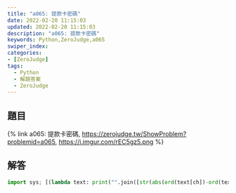 ```yaml
---
title: "a065: 提款卡密碼"
date: 2022-02-20 11:15:03
updated: 2022-02-20 11:15:03
description: "a065: 提款卡密碼"
keywords: Python,ZeroJudge,a065
swiper_index: 
categories:
- [ZeroJudge]
tags:
  - Python
  - 解題答案
  - ZeroJudge
---
```


## 題目
{% link a065: 提款卡密碼, https://zerojudge.tw/ShowProblem?problemid=a065, https://i.imgur.com/rEC5gz5.png %}

## 解答
```python
import sys; [(lambda text: print("".join([str(abs(ord(text[ch])-ord(text[ch+1]))) for ch in range(len(text)-1)])))(x.strip()) for x in sys.stdin]
```